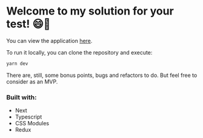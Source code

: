 # Welcome to my solution for your test! 😄🎉

You can view the application [here](https://code-leap-test-one.vercel.app/).

To run it locally, you can clone the repository and execute:

```bash
yarn dev
```

There are, still, some bonus points, bugs and refactors to do. But feel free to consider as an MVP.

### Built with: 
- Next
- Typescript
- CSS Modules
- Redux
